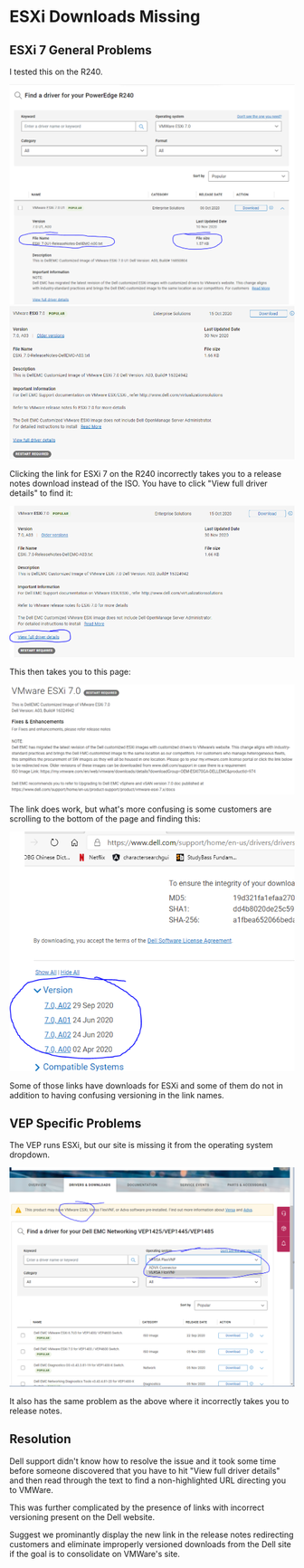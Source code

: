 # ESXi Downloads Missing

## ESXi 7 General Problems

I tested this on the R240.

![](2020-12-09-10-45-24.png)
![](2020-12-09-10-46-29.png)

Clicking the link for ESXi 7 on the R240 incorrectly takes you to a release notes download instead of the ISO. You have to click "View full driver details" to find it:

![](2020-12-09-10-47-30.png)

This then takes you to this page:

![](2020-12-09-10-47-56.png)

The link does work, but what's more confusing is some customers are scrolling to the bottom of the page and finding this:

![](2020-12-09-10-48-50.png)

Some of those links have downloads for ESXi and some of them do not in addition to having confusing versioning in the link names.

## VEP Specific Problems

The VEP runs ESXi, but our site is missing it from the operating system dropdown.

![](2020-12-09-10-53-11.png)

It also has the same problem as the above where it incorrectly takes you to release notes.

## Resolution

Dell support didn't know how to resolve the issue and it took some time before someone discovered that you have to hit "View full driver details" and then read through the text to find a non-highlighted URL directing you to VMWare.

This was further complicated by the presence of links with incorrect versioning present on the Dell website.

Suggest we prominantly display the new link in the release notes redirecting customers and eliminate improperly versioned downloads from the Dell site if the goal is to consolidate on VMWare's site.